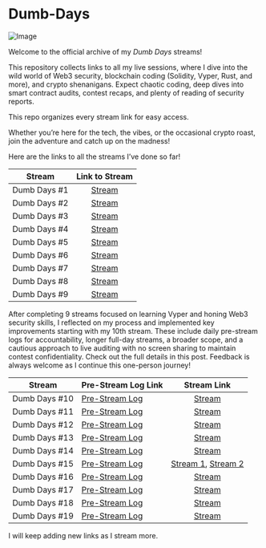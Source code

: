 # Dumb-Days

![Image](https://github.com/user-attachments/assets/5167a82f-6495-4c53-8a8f-bf6f6a26f37e)

Welcome to the official archive of my *Dumb Days* streams!

This repository collects links to all my live sessions, where I dive into the wild world of Web3 security, blockchain coding (Solidity, Vyper, Rust, and more), and crypto shenanigans. Expect chaotic coding, deep dives into smart contract audits, contest recaps, and plenty of reading of security reports.

This repo organizes every stream link for easy access.

Whether you’re here for the tech, the vibes, or the occasional crypto roast, join the adventure and catch up on the madness!

Here are the links to all the streams I’ve done so far! 

| Stream       | Link to Stream                                      |
|-------------|:-------------------------------------------------:|
| Dumb Days #1 | [Stream](https://x.com/iamthesvn/status/1895618901767307587) |
| Dumb Days #2 | [Stream](https://x.com/iamthesvn/status/1896017447419068850) |
| Dumb Days #3 | [Stream](https://x.com/iamthesvn/status/1896366795306762583) |
| Dumb Days #4 | [Stream](https://x.com/iamthesvn/status/1896735288506106006) |
| Dumb Days #5 | [Stream](https://x.com/iamthesvn/status/1897097449984156050) |
| Dumb Days #6 | [Stream](https://x.com/iamthesvn/status/1897827504402186699) |
| Dumb Days #7 | [Stream](https://x.com/iamthesvn/status/1898212144778522690) |
| Dumb Days #8 | [Stream](https://x.com/iamthesvn/status/1902197853214437621) |
| Dumb Days #9 | [Stream](https://x.com/iamthesvn/status/1902782569130979823) |

After completing 9 streams focused on learning Vyper and honing Web3 security skills, I reflected on my process and implemented key improvements starting with my 10th stream. These include daily pre-stream logs for accountability, longer full-day streams, a broader scope, and a cautious approach to live auditing with no screen sharing to maintain contest confidentiality. Check out the full details in this post. Feedback is always welcome as I continue this one-person journey!

| Stream            | Pre-Stream Log Link                              | Stream Link                                      |
|------------------|:-------------------------------------------------|:------------------------------------------------:|
| Dumb Days #10    | [Pre-Stream Log](https://x.com/iamthesvn/status/1903419117262262699) | [Stream](https://x.com/iamthesvn/status/1903424626455388592) |
| Dumb Days #11    | [Pre-Stream Log](https://x.com/iamthesvn/status/1903726136833806600) | [Stream](https://x.com/iamthesvn/status/1903736345840992572) |
| Dumb Days #12    | [Pre-Stream Log](https://x.com/iamthesvn/status/1904473399491285028) | [Stream](https://x.com/iamthesvn/status/1904506789296841151) |
| Dumb Days #13    | [Pre-Stream Log](https://x.com/iamthesvn/status/1904835031044153653) | [Stream](https://x.com/iamthesvn/status/1904850130987344296) |
| Dumb Days #14    | [Pre-Stream Log](https://x.com/iamthesvn/status/1905178164307087401) | [Stream](https://x.com/iamthesvn/status/1905184346237239434) |
| Dumb Days #15    | [Pre-Stream Log](https://x.com/iamthesvn/status/1905911082016743489) | [Stream 1](https://x.com/iamthesvn/status/1905915527790461297), [Stream 2](https://x.com/iamthesvn/status/1905954310258884673) |
| Dumb Days #16    | [Pre-Stream Log](https://x.com/iamthesvn/status/1907737823999865000) | [Stream](https://x.com/iamthesvn/status/1907747149234004449) |
| Dumb Days #17    | [Pre-Stream Log](https://x.com/iamthesvn/status/1907979323396464690) | [Stream](https://x.com/iamthesvn/status/1907984280040710492) |
| Dumb Days #18    | [Pre-Stream Log](https://x.com/iamthesvn/status/1908928704899657989) | [Stream](https://x.com/iamthesvn/status/1908929705472102559) |
| Dumb Days #19    | [Pre-Stream Log](https://x.com/iamthesvn/status/1909282735606157711) | [Stream](https://x.com/iamthesvn/status/1909284281509462120) |


I will keep adding new links as I stream more.
